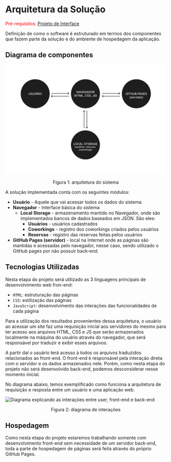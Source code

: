 # Arquitetura da Solução

<span style="color:red">Pré-requisitos: <a href="3-Projeto de Interface.md"> Projeto de Interface</a></span>

Definição de como o software é estruturado em termos dos componentes que fazem parte da solução e do ambiente de hospedagem da aplicação.

## Diagrama de componentes

![Arquitetura do sistema](img/arquitetura.png)
<p align="center">Figura 1: arquitetura do sistema</p>

A solução implementada conta com os seguintes módulos:
- **Usuário** - Aquele que vai acessar todos os dados do sistema
- **Navegador** - Interface básica do sistema
   - **Local Storage** - armazenamento mantido no Navegador, onde são implementados bancos de dados baseados em JSON. São eles: 
     - **Usuários** - usuários cadastrados 
     - **Coworkings** - registro dos coworkings criados pelos usuários
     - **Reservas** - registro das reservas feitas pelos usuários
 - **GitHub Pages (servidor)** - local na Internet onde as páginas são mantidas e acessadas pelo navegador, nesse caso, sendo utilizado o GitHub pages por não possuir back-end. 

## Tecnologias Utilizadas

Nesta etapa do projeto será utilizado as 3 linguagens principais de desenvolvimento web fron-end: 

- `HTML`: estruturação das páginas
- `CSS`: estilização das páginas 
- `JavaScript`: desenvolvimento das interações das funcionalidades de cada página

Para a utilização dos resultados provenientes dessa arquitetura, o usuário ao acessar um site faz uma requisição inicial aos servidores do mesmo para ter acesso aos arquivos HTML, CSS e JS que serão armazenados localmente na máquina do usuário através do navegador, que será responsável por traduzir e exibir esses arquivos. 

A partir daí o usuário terá acesso à todos os arquivos traduzidos relacionados ao front-end. O front-end é responsável pela interação direta com o servidor e os dados armazenados nele. Porém, como nesta etapa do projeto não será desenvolvido back-end, podemos desconsiderar nesse momento inicial.

No diagrama abaixo, temos exemplificado como funciona a arquitetura de requisição e resposta entre um usuário e uma aplicação web.

![Diagrama explicando as interações entre user, front-end e back-end](https://cdn-clekk.nitrocdn.com/tkvYXMZryjYrSVhxKeFTeXElceKUYHeV/assets/static/optimized/rev-9e8b3e5/wp-content/uploads/2021/04/What_Is_Web_Application_Architecture_.png)
<p align="center">Figura 2: diagrama de interações</p>

## Hospedagem

Como nesta etapa do projeto estaremos trabalhando somente com desenvolvimento front-end sem necessidade de um servidor back-end, toda a parte de hospedagem de páginas será feita através do próprio GitHub Pages.
